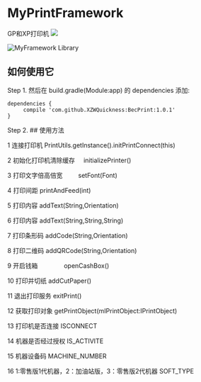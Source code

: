 # MyPrintFramework
GP和XP打印机
[![](https://jitpack.io/v/XZWQuickness/BecPrint.svg)](https://jitpack.io/#XZWQuickness/BecPrint)

![MyFramework Library](http://upload.ouliu.net/i/2018031610372928ztm.jpeg)
 
 ## 如何使用它
 
Step 1. 然后在 build.gradle(Module:app) 的 dependencies 添加:

	dependencies {
	     compile 'com.github.XZWQuickness:BecPrint:1.0.1'
	}


Step 2. ## 使用方法
 
 1 连接打印机              PrintUtils.getInstance().initPrintConnect(this)
 
 2 初始化打印机清除缓存     initializePrinter()
 
 3 打印文字倍高倍宽         setFont(Font)
 
 4 打印间距                printAndFeed(int)
 
 5 打印内容                addText(String,Orientation)
 
 6 打印内容                addText(String,String,String)
 
 7 打印条形码              addCode(String,Orientation)
 
 8 打印二维码              addQRCode(String,Orientation)
 
 9 开启钱箱                openCashBox()
 
 10 打印并切纸             addCutPaper()

 11 退出打印服务           exitPrint()
 
 12 获取打印对象           getPrintObject(mIPrintObject:IPrintObject)
 
 13 打印机是否连接         ISCONNECT
 
 14 机器是否经过授权       IS_ACTIVITE
 
 15 机器设备码            MACHINE_NUMBER
 
 16 1:零售版1代机器，2：加油站版，3：零售版2代机器 SOFT_TYPE
 
 
 
 
